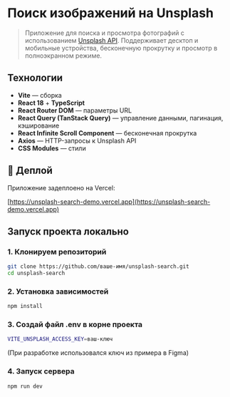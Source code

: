 # Поиск изображений на Unsplash

> Приложение для поиска и просмотра фотографий с использованием [Unsplash API](https://unsplash.com/developers). Поддерживает десктоп и мобильные устройства, бесконечную прокрутку и просмотр в полноэкранном режиме.

## Технологии

- **Vite** — сборка
- **React 18** + **TypeScript**
- **React Router DOM** — параметры URL
- **React Query (TanStack Query)** — управление данными, пагинация, кэширование
- **React Infinite Scroll Component** — бесконечная прокрутка
- **Axios** — HTTP-запросы к Unsplash API
- **CSS Modules** — стили

## 🚀 Деплой

Приложение задеплоено на Vercel:

[https://unsplash-search-demo.vercel.app](https://unsplash-search-demo.vercel.app)



## Запуск проекта локально

### 1. Клонируем репозиторий
```bash
git clone https://github.com/ваше-имя/unsplash-search.git
cd unsplash-search
```
### 2. Установка зависимостей
```bash
npm install
```
### 3. Создай файл .env в корне проекта
```bash
VITE_UNSPLASH_ACCESS_KEY=ваш-ключ
```
(При разработке использовался ключ из примера в Figma)

### 4. Запуск сервера
```bash
npm run dev
```
